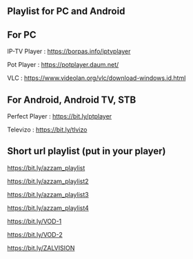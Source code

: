 
Playlist for PC and Android
---------------------------



For PC
-----------------------------------------
IP-TV Player :  https://borpas.info/iptvplayer

Pot Player : https://potplayer.daum.net/

VLC : https://www.videolan.org/vlc/download-windows.id.html



For Android, Android TV, STB
-----------------------------------------
Perfect Player : https://bit.ly/ptplayer

Televizo : https://bit.ly/tlvizo



Short url playlist (put in your player)
-----------------------------------------
https://bit.ly/azzam_playlist

https://bit.ly/azzam_playlist2

https://bit.ly/azzam_playlist3

https://bit.ly/azzam_playlist4

https://bit.ly/VOD-1

https://bit.ly/VOD-2

https://bit.ly/ZALVISION
